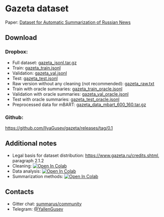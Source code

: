 # Gazeta dataset
Paper: [Dataset for Automatic Summarization of Russian News](https://arxiv.org/abs/2006.11063)

## Download
### Dropbox:
* Full dataset: [gazeta_jsonl.tar.gz](https://www.dropbox.com/s/cmpfvzxdknkeal4/gazeta_jsonl.tar.gz)
* Train: [gazeta_train.jsonl](https://www.dropbox.com/s/43l702z5a5i2w8j/gazeta_train.jsonl)
* Validation: [gazeta_val.jsonl](https://www.dropbox.com/s/k2egt3sug0hb185/gazeta_val.jsonl)
* Test: [gazeta_test.jsonl](https://www.dropbox.com/s/3gki5n5djs9w0v6/gazeta_test.jsonl)
* Raw version without any cleaning (not recommended): [gazeta_raw.txt](https://www.dropbox.com/s/4fxj5wmt7tjr5f2/gazeta_raw.txt)
* Train with oracle summaries: [gazeta_train_oracle.jsonl](https://www.dropbox.com/s/5dva37fm1v4zp3j/gazeta_train_oracle.jsonl)
* Validation with oracle summaries: [gazeta_val_oracle.jsonl](https://www.dropbox.com/s/hc9tab4ewe352jt/gazeta_val_oracle.jsonl)
* Test with oracle summaries: [gazeta_test_oracle.jsonl](https://www.dropbox.com/s/cjbciavdxg54mlq/gazeta_test_oracle.jsonl)
* Preprocessed data for mBART: [gazeta_data_mbart_600_160.tar.gz](https://www.dropbox.com/s/rqnwjuvp91vhni5/gazeta_data_mbart_600_160.tar.gz)

### Github:
https://github.com/IlyaGusev/gazeta/releases/tag/0.1


## Additional notes
* Legal basis for dataset distribution: https://www.gazeta.ru/credits.shtml, paragraph 2.1.2
* Cleaning: [![Open In Colab](https://colab.research.google.com/assets/colab-badge.svg)](https://colab.research.google.com/drive/1Ed_chVrslp_7vJNS3PmRC0_ZJrRQYv0C)
* Data analysis: [![Open In Colab](https://colab.research.google.com/assets/colab-badge.svg)](https://colab.research.google.com/drive/1Rp4-COj8RNbvH4jvRQkc5fik5XuhGU5y)
* Summarization methods: [![Open In Colab](https://colab.research.google.com/assets/colab-badge.svg)](https://colab.research.google.com/drive/1B26oDFEKSNCcI0BPkGXgxi13pbadriyN)

## Contacts
* Gitter chat: [summarus/community](https://gitter.im/summarus/community)
* Telegram: [@YallenGusev](https://t.me/YallenGusev)
